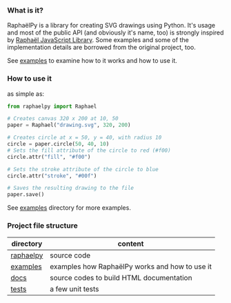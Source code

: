 ### What is it?
RaphaëlPy is a library for creating SVG drawings using Python.
It's usage and most of the public API (and obviously it's name, too) is strongly inspired by [Raphaël JavaScript Library](http://dmitrybaranovskiy.github.io/raphael/).
Some examples and some of the implementation details are borrowed from the original project, too.

See [examples](examples) to examine how to it works and how to use it.

### How to use it
as simple as:
```python
from raphaelpy import Raphael

# Creates canvas 320 x 200 at 10, 50
paper = Raphael("drawing.svg", 320, 200)

# Creates circle at x = 50, y = 40, with radius 10
circle = paper.circle(50, 40, 10)
# Sets the fill attribute of the circle to red (#f00)
circle.attr("fill", "#f00")

# Sets the stroke attribute of the circle to blue
circle.attr("stroke", "#00f")

# Saves the resulting drawing to the file
paper.save()
```

See [examples](examples) directory for more examples.

### Project file structure

| directory | content |
| --- | --- |
| [raphaelpy](raphaelpy) | source code |
| [examples](examples) | examples how RaphaëlPy works and how to use it |
| [docs](docs) | source codes to build HTML documentation |
| [tests](tests) | a few unit tests |
